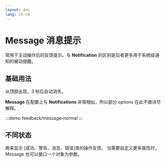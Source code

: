 ```yaml
---
layout: doc
lang: zh-CN
---
```


# Message 消息提示

常用于主动操作后的反馈提示。与 **Notification** 的区别是后者更多用于系统级通知的被动提醒。

## 基础用法

从顶部出现，3 秒后自动消失。

**Message** 在配置上与 **Notifications** 非常相似，所以部分 options 在此不做详尽解释。

:::demo
feedback/message-normal
:::

## 不同状态

用来显示 [成功、警告、消息、错误]类的操作反馈。
当需要自定义更多属性时，Message 也可以接口一个对象为参数。
